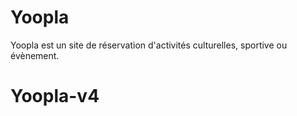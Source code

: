 # Yoopla
Yoopla est un site de réservation d'activités culturelles, sportive ou évènement.
# Yoopla-v4
